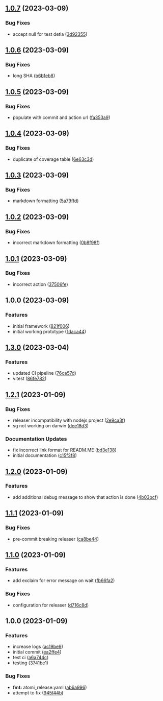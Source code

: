 ## [1.0.7](https://github.com/tr8team/actions.test-markdown/compare/v1.0.6...v1.0.7) (2023-03-09)


### Bug Fixes

* accept null for test detla ([3d92355](https://github.com/tr8team/actions.test-markdown/commit/3d92355a187f23f8813cd377d885b1384f46dad5))

## [1.0.6](https://github.com/tr8team/actions.test-markdown/compare/v1.0.5...v1.0.6) (2023-03-09)


### Bug Fixes

* long SHA ([b6b1eb8](https://github.com/tr8team/actions.test-markdown/commit/b6b1eb82caca8d737381494d8747db520321f616))

## [1.0.5](https://github.com/tr8team/actions.test-markdown/compare/v1.0.4...v1.0.5) (2023-03-09)


### Bug Fixes

* populate with commit and action url ([fa353a9](https://github.com/tr8team/actions.test-markdown/commit/fa353a9de59785769f871de8498ec6b106834a7f))

## [1.0.4](https://github.com/tr8team/actions.test-markdown/compare/v1.0.3...v1.0.4) (2023-03-09)


### Bug Fixes

* duplicate of coverage table ([6e63c3d](https://github.com/tr8team/actions.test-markdown/commit/6e63c3deecd04baec736bd7b360b9d5f72495459))

## [1.0.3](https://github.com/tr8team/actions.test-markdown/compare/v1.0.2...v1.0.3) (2023-03-09)


### Bug Fixes

* markdown formatting ([5a79ffd](https://github.com/tr8team/actions.test-markdown/commit/5a79ffde79604b02ddc0bfa7725a72d5a35513f9))

## [1.0.2](https://github.com/tr8team/actions.test-markdown/compare/v1.0.1...v1.0.2) (2023-03-09)


### Bug Fixes

* incorrect markdown formatting ([0b8f98f](https://github.com/tr8team/actions.test-markdown/commit/0b8f98fed705550b7bb172b8e5baaecdd5223f26))

## [1.0.1](https://github.com/tr8team/actions.test-markdown/compare/v1.0.0...v1.0.1) (2023-03-09)


### Bug Fixes

* incorrect action ([37506fe](https://github.com/tr8team/actions.test-markdown/commit/37506fee7221ed544b8147d9e66fd2038df321e1))

## 1.0.0 (2023-03-09)


### Features

* initial framework ([821f006](https://github.com/tr8team/actions.test-markdown/commit/821f006d72b3d656eef51dfa203d9decfa54a030))
* initial working prototype ([1daca44](https://github.com/tr8team/actions.test-markdown/commit/1daca44c60b77ecfc3fb5ac95a049574f8b85ed5))

## [1.3.0](https://github.com/tr8team/typescript-github-action-template/compare/v1.2.1...v1.3.0) (2023-03-04)


### Features

* updated CI pipeline ([76ca57d](https://github.com/tr8team/typescript-github-action-template/commit/76ca57d9691b3af4167c6331e6887b3217358929))
* vitest ([86fe782](https://github.com/tr8team/typescript-github-action-template/commit/86fe78263dfd0dce531abe900d13ad03221b5bca))

## [1.2.1](https://github.com/tr8team/typescript-github-action-template/compare/v1.2.0...v1.2.1) (2023-01-09)

### Bug Fixes

- releaser incompatibility with nodejs project ([2e9ca3f](https://github.com/tr8team/typescript-github-action-template/commit/2e9ca3f0f310c6a47743b4c88b05bc8bf6dcd130))
- sg not working on darwin ([dee18d3](https://github.com/tr8team/typescript-github-action-template/commit/dee18d34ead2c6a4e80e6376a3bdc059e581f0c6))

### Documentation Updates

- fix incorrect link format for READM.ME ([bd3e138](https://github.com/tr8team/typescript-github-action-template/commit/bd3e138f6faec4b8ddd0c9d4c78e307c73f3f760))
- initial documentation ([c15f3f8](https://github.com/tr8team/typescript-github-action-template/commit/c15f3f850876ae54f9fdca7b21bcfb7cc9fdeeff))

## [1.2.0](https://github.com/tr8team/typescript-github-action-template/compare/v1.1.1...v1.2.0) (2023-01-09)

### Features

- add additional debug message to show that action is done ([4b03bcf](https://github.com/tr8team/typescript-github-action-template/commit/4b03bcf8bb3f034e701be7a42db5ec167d3491b3))

## [1.1.1](https://github.com/tr8team/typescript-github-action-template/compare/v1.1.0...v1.1.1) (2023-01-09)

### Bug Fixes

- pre-commit breaking releaser ([ca8be44](https://github.com/tr8team/typescript-github-action-template/commit/ca8be441ab82f89809dc7d3badba81a126c24fdd))

## [1.1.0](https://github.com/tr8team/typescript-github-action-template/compare/v1.0.0...v1.1.0) (2023-01-09)

### Features

- add exclaim for error message on wait ([fb66fa2](https://github.com/tr8team/typescript-github-action-template/commit/fb66fa2a95e502acb6908d261b803318363e0a38))

### Bug Fixes

- configuration for releaser ([d716c8d](https://github.com/tr8team/typescript-github-action-template/commit/d716c8d6e67169fa9b9e65b857479d0326df4eb8))

## 1.0.0 (2023-01-09)

### Features

- increase logs ([ac19be9](https://github.com/tr8team/typescript-github-action-template/commit/ac19be9879da236990b329d695fda1d0b4885e82))
- initial commit ([ea2ffe4](https://github.com/tr8team/typescript-github-action-template/commit/ea2ffe455d8d1270c80fdced90c235c048a28835))
- test ci ([a6a744c](https://github.com/tr8team/typescript-github-action-template/commit/a6a744c3fc11869287844fae5d7a5e3a88e475fb))
- testing ([3741be1](https://github.com/tr8team/typescript-github-action-template/commit/3741be1dd639f9c881e12baa5a5369f13a30ae86))

### Bug Fixes

- **fmt:** atomi_release.yaml ([ab6a996](https://github.com/tr8team/typescript-github-action-template/commit/ab6a9962dbf1d138a542a8baae3e36ce1bb53a36))
- attempt to fix ([945f44b](https://github.com/tr8team/typescript-github-action-template/commit/945f44b9a57cc57b8a0d08e3a38ac2c0baf6150f))
